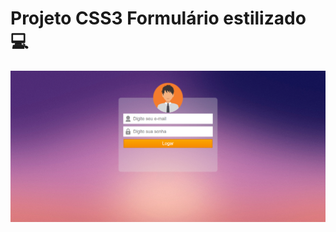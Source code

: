 # Projeto CSS3 Formulário estilizado :computer:


![Imagem do resultado no navegador](https://github.com/Guithublherme/WebFrontEnd/blob/main/projeto_CSS3_estilizandoformulario/3.png)
